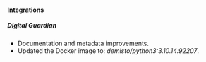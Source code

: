 
#### Integrations

##### Digital Guardian
- Documentation and metadata improvements.
- Updated the Docker image to: *demisto/python3:3.10.14.92207*.